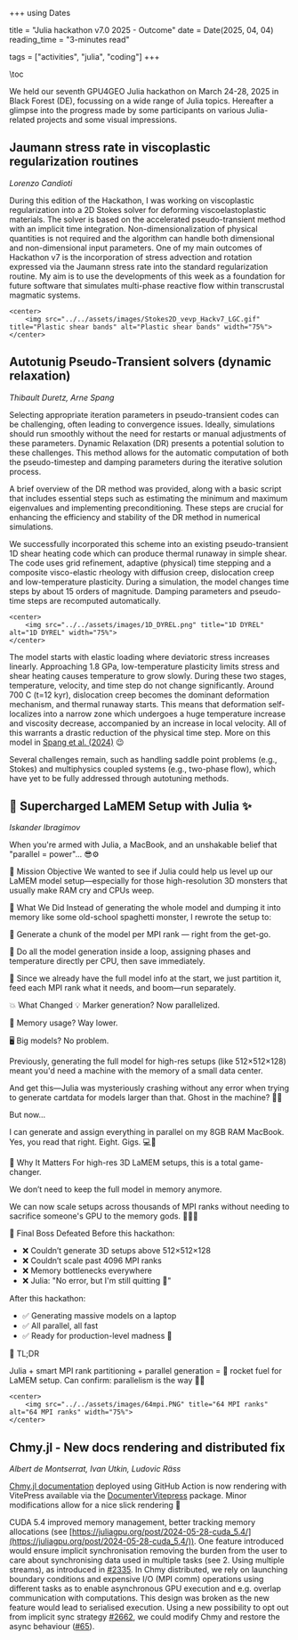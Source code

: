 +++
using Dates

title = "Julia hackathon v7.0 2025 - Outcome"
date = Date(2025, 04, 04)
reading_time = "3-minutes read"

tags = ["activities", "julia", "coding"]
+++

\toc

We held our seventh GPU4GEO Julia hackathon on March 24-28, 2025 in Black Forest (DE), focussing on a wide range of Julia topics. Hereafter a glimpse into the progress made by some participants on various Julia-related projects and some visual impressions.

## Jaumann stress rate in viscoplastic regularization routines

*Lorenzo Candioti*

During this edition of the Hackathon, I was working on viscoplastic regularization into a 2D Stokes solver for deforming viscoelastoplastic materials. The solver is based on the accelerated pseudo-transient method with an implicit time integration. Non-dimensionalization of physical quantities is not required and the algorithm can handle both dimensional and non-dimensional input parameters. One of my main outcomes of Hackathon v7 is the incorporation of stress advection and rotation expressed via the Jaumann stress rate into the standard regularization routine. My aim is to use the developments of this week as a foundation for future software that simulates multi-phase reactive flow within transcrustal magmatic systems.

~~~
<center>
    <img src="../../assets/images/Stokes2D_vevp_Hackv7_LGC.gif" title="Plastic shear bands" alt="Plastic shear bands" width="75%">
</center>
~~~

## Autotunig Pseudo-Transient solvers (dynamic relaxation)

*Thibault Duretz, Arne Spang*

Selecting appropriate iteration parameters in pseudo-transient codes can be challenging, often leading to convergence issues. Ideally, simulations should run smoothly without the need for restarts or manual adjustments of these parameters. Dynamic Relaxation (DR) presents a potential solution to these challenges. This method allows for the automatic computation of both the pseudo-timestep and damping parameters during the iterative solution process.

A brief overview of the DR method was provided, along with a basic script that includes essential steps such as estimating the minimum and maximum eigenvalues and implementing preconditioning. These steps are crucial for enhancing the efficiency and stability of the DR method in numerical simulations.

We successfully incorporated this scheme into an existing pseudo-transient 1D shear heating code which can produce thermal runaway in simple shear. The code uses grid refinement, adaptive (physical) time stepping and a composite visco-elastic rheology with diffusion creep, dislocation creep and low-temperature plasticity. During a simulation, the model changes time steps by about 15 orders of magnitude. Damping parameters and pseudo-time steps are recomputed automatically.

~~~
<center>
    <img src="../../assets/images/1D_DYREL.png" title="1D DYREL" alt="1D DYREL" width="75%">
</center>
~~~

The model starts with elastic loading where deviatoric stress increases linearly. Approaching 1.8 GPa, low-temperature plasticity limits stress and shear heating causes temperature to grow slowly. During these two stages, temperature, velocity, and time step do not change significantly. Around 700 C (t=12 kyr), dislocation creep becomes the dominant deformation mechanism, and thermal runaway starts. This means that deformation self-localizes into a narrow zone which undergoes a huge temperature increase and viscosity decrease, accompanied by an increase in local velocity. All of this warrants a drastic reduction of the physical time step. More on this model in [Spang et al. (2024)](https://agupubs.onlinelibrary.wiley.com/doi/full/10.1029/2024JB028846) 😉

Several challenges remain, such as handling saddle point problems (e.g., Stokes) and multiphysics coupled systems (e.g., two-phase flow), which have yet to be fully addressed through autotuning methods.

## 🚀 Supercharged LaMEM Setup with Julia ✨

*Iskander Ibragimov*

When you're armed with Julia, a MacBook, and an unshakable belief that "parallel = power"... 😎⚙️

🎯 Mission Objective
We wanted to see if Julia could help us level up our LaMEM model setup—especially for those high-resolution 3D monsters that usually make RAM cry and CPUs weep.

🧪 What We Did
Instead of generating the whole model and dumping it into memory like some old-school spaghetti monster, I rewrote the setup to:

🔧 Generate a chunk of the model per MPI rank — right from the get-go.

🔁 Do all the model generation inside a loop, assigning phases and temperature directly per CPU, then save immediately.

🧩 Since we already have the full model info at the start, we just partition it, feed each MPI rank what it needs, and boom—run separately.

💥 What Changed
💡 Marker generation? Now parallelized.

🧠 Memory usage? Way lower.

🖥️ Big models? No problem.

Previously, generating the full model for high-res setups (like 512×512×128) meant you'd need a machine with the memory of a small data center.

And get this—Julia was mysteriously crashing without any error when trying to generate cartdata for models larger than that. Ghost in the machine? 🤖👻

But now...

I can generate and assign everything in parallel on my 8GB RAM MacBook.
Yes, you read that right. Eight. Gigs. 💻💨

🔬 Why It Matters
For high-res 3D LaMEM setups, this is a total game-changer.

We don’t need to keep the full model in memory anymore.

We can now scale setups across thousands of MPI ranks without needing to sacrifice someone's GPU to the memory gods. 🧎‍♂️🔥

🏁 Final Boss Defeated
Before this hackathon:

- ❌ Couldn’t generate 3D setups above 512×512×128
- ❌ Couldn’t scale past 4096 MPI ranks
- ❌ Memory bottlenecks everywhere
- ❌ Julia: "No error, but I'm still quitting 🤷"

After this hackathon:

- ✅ Generating massive models on a laptop
- ✅ All parallel, all fast
- ✅ Ready for production-level madness 💪

💬 TL;DR

Julia + smart MPI rank partitioning + parallel generation = 🚀 rocket fuel for LaMEM setup.
Can confirm: parallelism is the way 🧵🐙

~~~
<center>
    <img src="../../assets/images/64mpi.PNG" title="64 MPI ranks" alt="64 MPI ranks" width="75%">
</center>
~~~

## Chmy.jl - New docs rendering and distributed fix

*Albert de Montserrat, Ivan Utkin, Ludovic Räss*

[Chmy.jl documentation](https://ptsolvers.github.io/Chmy.jl/dev/) deployed using GitHub Action is now rendering with VitePress available via the [DocumenterVitepress](https://luxdl.github.io/DocumenterVitepress.jl/dev/) package. Minor modifications allow for a nice slick rendering 🚀

CUDA 5.4 improved memory management, better tracking memory allocations (see [https://juliagpu.org/post/2024-05-28-cuda_5.4/](https://juliagpu.org/post/2024-05-28-cuda_5.4/)). One feature introduced would ensure implicit synchronisation removing the burden from the user to care about synchronising data used in multiple tasks (see 2. Using multiple streams), as introduced in [#2335](https://github.com/JuliaGPU/CUDA.jl/pull/2335). In Chmy distributed, we rely on launching boundary conditions and expensive I/O (MPI comm) operations using different tasks as to enable asynchronous GPU execution and e.g. overlap communication with computations. This design was broken as the new feature would lead to serialised execution. Using a new possibility to opt out from implicit sync strategy [#2662](https://github.com/JuliaGPU/CUDA.jl/pull/2662), we could modify Chmy and restore the async behaviour ([#65](https://github.com/PTsolvers/Chmy.jl/pull/65)).
